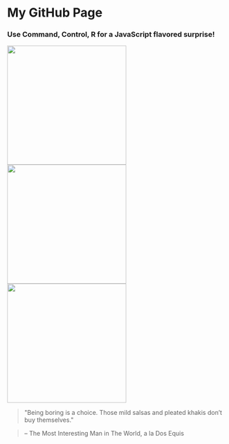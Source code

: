 
# My GitHub Page

### Use Command, Control, R for a JavaScript flavored surprise! 

<img src="https://i.imgur.com/JGv7zjd.png" width="275"><img src="https://i.imgur.com/3z0OL8O.png" width="275"><img src="https://i.imgur.com/XS9GxUJ.png" width="275">

> "Being boring is a choice. Those mild salsas and pleated khakis don’t buy themselves."

> – The Most Interesting Man in The World, a la Dos Equis
